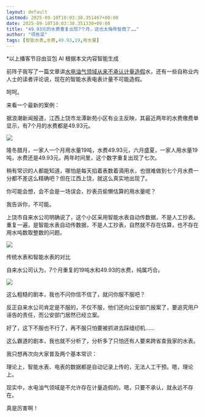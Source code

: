 ```yaml
---
layout: default
Lastmod: 2025-09-10T10:03:38.351467+00:00
date: 2025-09-10T10:03:38.351330+00:00
title: "49.93元的水费重复出现7个月，这也太侮辱智商了……"
author: "项栋梁"
tags: [智能水表,水费,49.93,19,用水量]
---
```


\*以上播客节目由豆包 AI 根据本文内容智能生成

前阵子我写了一篇文章讲[水电油气领域从来不承认计量造假](https://mp.weixin.qq.com/s?__biz=Mzg4NTc4NjQzNg==&mid=2247495821&idx=1&sn=7b09b6e44809b1a208a93fdbfb391481&scene=21#wechat_redirect)水，还有一些自称业内人士的读者评论说，现在的智能水表电表计量不可能造假。

呵呵。

来看一个最新的案例：

据浪潮新闻报道，江西上饶市龙潭新苑小区有业主反映，其最近两年的水费缴费单显示，有7个月的水费都是49.93元。

![](https://images.weserv.nl/?url=https%3A//mmbiz.qpic.cn/mmbiz_jpg/qEicyZDQUnDG57L5zLPWd07Ooa1YicphcSoA4iaGEgkLevof8M6rdPIob3EIStOOhvUnicHgezK1RshAVABrfn0EFQ/640%3Fwx_fmt%3Djpeg)

隆冬腊月，一家人一个月用水量19吨，水费49.93元，六月盛夏，一家人用水量19吨，水费还是49.93元，两年时间里，这个数字重复出现了七次。

稍有常识的人都能知道，哪怕是每天掐着表数着滴用水，也很难做到七个月水费一分都不差这么精确吧？但在江西上饶，就这么真实地出现了。

你可能会想，会不会是一场误会，抄表员偷懒估算的用水量呢？

我告诉你，不可能。

上饶市自来水公司明确说了，这个小区采用智能水表自动传数据，不是人工抄表。重复一遍，是智能水表自动传数据，不是人工抄表，自然就不存在估算，也不存在用水吨数取整数的问题。

![](https://images.weserv.nl/?url=https%3A//mmbiz.qpic.cn/mmbiz_jpg/qEicyZDQUnDG57L5zLPWd07Ooa1YicphcSxaEQFWmapHsyaQtbI7VXHgmr2oEzTVfialpLnda1JzgkkNjrjBp3esw/640%3Fwx_fmt%3Djpeg)

传统水表和智能水表的对比

自来水公司认为，7个月重复的19吨水和49.93的水费，纯属巧合。

![](https://images.weserv.nl/?url=https%3A//mmbiz.qpic.cn/mmbiz_jpg/qEicyZDQUnDG57L5zLPWd07Ooa1YicphcSic1ZUbfBwqFEs1TT6bjWVTuBqPWC5AMKcAV2bet6ibSHWLibKcfRUnx5Q/640%3Fwx_fmt%3Djpeg)

这么粗糙的剧本，我也不问你信不信了，就问你服不服吧？

反正自来水公司肯定是不服的，不仅不服，他们还向公安部门报案了，要追究用户诬告的责任，而公安部门居然已经立案。

好了，这下不服也不行了，再不服只怕要被抓进去踩缝纫机……

这么霸道的剧本，我也就不分析了，分析多了只怕还有人要来跨省查我家的水表。

我只想再次向大家普及两个基本常识：

理论上，智能水表、电表的数据都是自动记录上传的，无法人工干预。嗯，理论上。

现实中，水电油气领域是不允许存在计量造假的。嗯，只要不承认，就永远不存在。

真是厉害啊！

